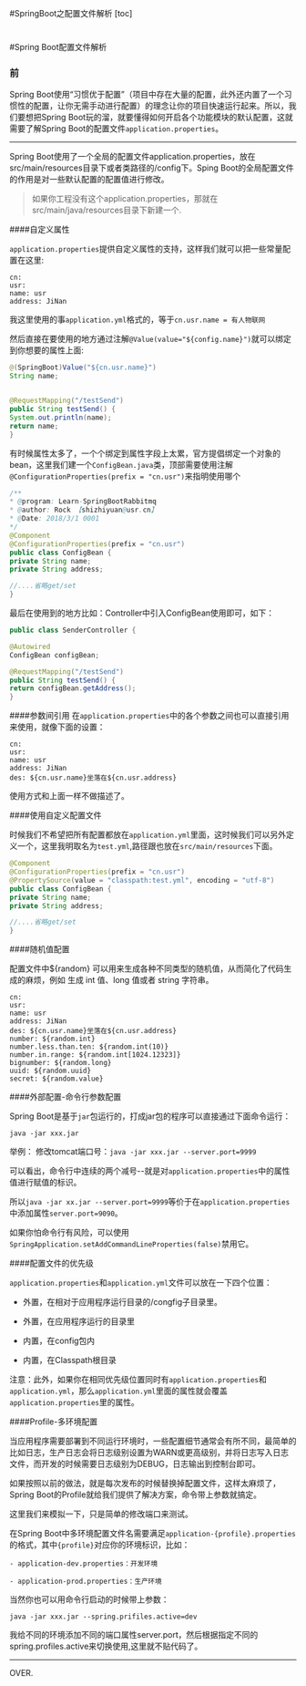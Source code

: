 #SpringBoot之配置文件解析
[toc]


#
#Spring Boot配置文件解析

### 前
Spring Boot使用“习惯优于配置”（项目中存在大量的配置，此外还内置了一个习惯性的配置，让你无需手动进行配置）的理念让你的项目快速运行起来。所以，我们要想把Spring Boot玩的溜，就要懂得如何开启各个功能模块的默认配置，这就需要了解Spring Boot的配置文件`application.properties`。


***

Spring Boot使用了一个全局的配置文件application.properties，放在src/main/resources目录下或者类路径的/config下。Sping Boot的全局配置文件的作用是对一些默认配置的配置值进行修改。

>如果你工程没有这个application.properties，那就在src/main/java/resources目录下新建一个.

####自定义属性

`application.properties`提供自定义属性的支持，这样我们就可以把一些常量配置在这里:

```
cn:
usr:
name: usr
address: JiNan
```

我这里使用的事`application.yml`格式的，等于`cn.usr.name = 有人物联网`

然后直接在要使用的地方通过注解`@Value(value="${config.name}")`就可以绑定到你想要的属性上面:

```java
@(SpringBoot)Value("${cn.usr.name}")
String name;


@RequestMapping("/testSend")
public String testSend() {
System.out.println(name);
return name;
}
```


有时候属性太多了，一个个绑定到属性字段上太累，官方提倡绑定一个对象的bean，这里我们建一个`ConfigBean.java`类，顶部需要使用注解`@ConfigurationProperties(prefix = "cn.usr")`来指明使用哪个


```java
/**
* @program: Learn-SpringBootRabbitmq
* @author: Rock 【shizhiyuan@usr.cn】
* @Date: 2018/3/1 0001
*/
@Component
@ConfigurationProperties(prefix = "cn.usr")
public class ConfigBean {
private String name;
private String address;

//....省略get/set
}
```

最后在使用到的地方比如：Controller中引入ConfigBean使用即可，如下：


```java
public class SenderController {

@Autowired
ConfigBean configBean;

@RequestMapping("/testSend")
public String testSend() {
return configBean.getAddress();
}

```

####参数间引用
在`application.properties`中的各个参数之间也可以直接引用来使用，就像下面的设置：

```
cn:
usr:
name: usr
address: JiNan
des: ${cn.usr.name}坐落在${cn.usr.address}

```

使用方式和上面一样不做描述了。


####使用自定义配置文件


时候我们不希望把所有配置都放在`application.yml`里面，这时候我们可以另外定义一个，这里我明取名为`test.yml`,路径跟也放在`src/main/resources`下面。


```java
@Component
@ConfigurationProperties(prefix = "cn.usr")
@PropertySource(value = "classpath:test.yml", encoding = "utf-8")
public class ConfigBean {
private String name;
private String address;

//....省略get/set
}
```


####随机值配置

配置文件中${random} 可以用来生成各种不同类型的随机值，从而简化了代码生成的麻烦，例如 生成 int 值、long 值或者 string 字符串。

```
cn:
usr:
name: usr
address: JiNan
des: ${cn.usr.name}坐落在${cn.usr.address}
number: ${random.int}
number.less.than.ten: ${random.int(10)}
number.in.range: ${random.int[1024.12323]}
bignumber: ${random.long}
uuid: ${random.uuid}
secret: ${random.value}
```


####外部配置-命令行参数配置

Spring Boot是基于`jar`包运行的，打成jar包的程序可以直接通过下面命令运行：

`java -jar xxx.jar`

举例：
修改tomcat端口号：`java -jar xxx.jar --server.port=9999`


可以看出，命令行中连续的两个减号--就是对`application.properties`中的属性值进行赋值的标识。


所以`java -jar xx.jar --server.port=9999`等价于在`application.properties`中添加属性`server.port=9090`。



如果你怕命令行有风险，可以使用`SpringApplication.setAddCommandLineProperties(false)`禁用它。



####配置文件的优先级

`application.properties`和`application.yml`文件可以放在一下四个位置：

- 外置，在相对于应用程序运行目录的/congfig子目录里。

- 外置，在应用程序运行的目录里

- 内置，在config包内

- 内置，在Classpath根目录


注意：此外，如果你在相同优先级位置同时有`application.properties`和`application.yml`，那么`application.yml`里面的属性就会覆盖`application.properties`里的属性。



####Profile-多环境配置

当应用程序需要部署到不同运行环境时，一些配置细节通常会有所不同，最简单的比如日志，生产日志会将日志级别设置为WARN或更高级别，并将日志写入日志文件，而开发的时候需要日志级别为DEBUG，日志输出到控制台即可。

如果按照以前的做法，就是每次发布的时候替换掉配置文件，这样太麻烦了，Spring Boot的Profile就给我们提供了解决方案，命令带上参数就搞定。


这里我们来模拟一下，只是简单的修改端口来测试。

在Spring Boot中多环境配置文件名需要满足`application-{profile}.properties`的格式，其中`{profile}`对应你的环境标识，比如：


```
- application-dev.properties：开发环境

- application-prod.properties：生产环境
```


当然你也可以用命令行启动的时候带上参数：

`java -jar xxx.jar --spring.prifiles.active=dev`

我给不同的环境添加不同的端口属性server.port，然后根据指定不同的spring.profiles.active来切换使用,这里就不贴代码了。

***


OVER.




